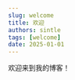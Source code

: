 ```yaml
---
slug: welcome
title: 欢迎
authors: sintle
tags: [welcome]
date: 2025-01-01
---
```


欢迎来到我的博客！          